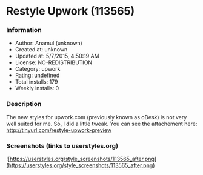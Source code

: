# Restyle Upwork (113565)

### Information
- Author: Anamul (unknown)
- Created at: unknown
- Updated at: 5/7/2015, 4:50:19 AM
- License: NO-REDISTRIBUTION
- Category: upwork
- Rating: undefined
- Total installs: 179
- Weekly installs: 0


### Description
The new styles for upwork.com (previously known as oDesk) is not very well suited for me. So, I did a little tweak. You can see the attachement here: http://tinyurl.com/restyle-upwork-preview


### Screenshots (links to userstyles.org)
![https://userstyles.org/style_screenshots/113565_after.png](https://userstyles.org/style_screenshots/113565_after.png)


